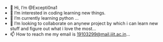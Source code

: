 - 👋 Hi, I’m @Excepti0na1
- 👀 I’m interested in coding learning new things.
- 🌱 I’m currently learning python ...
- 💞️ I’m looking to collaborate on anynew project by which i can learn new stuff and figure out what i love the most...
- 📫 How to reach me my email is 19103299@mail.jiit.ac.in...

<!---
Excepti0na1/Excepti0na1 is a ✨ special ✨ repository because its `README.md` (this file) appears on your GitHub profile.
You can click the Preview link to take a look at your changes.
--->
